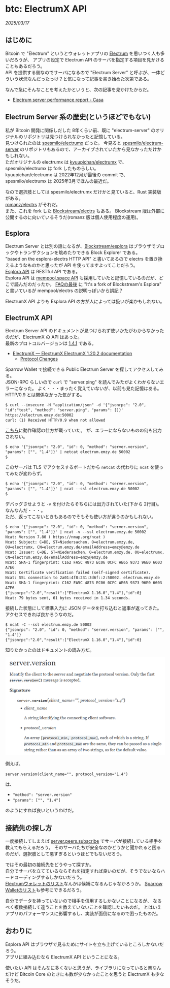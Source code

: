 # btc: ElectrumX API

_2025/03/17_

## はじめに

Bitcoin で "Electrum" というとウォレットアプリの [Electrum](https://electrum.org/) を思いつく人も多いだろうが、
アプリの設定で Electrum API のサーバを指定する項目を見かけることもあるだろう。  
API を提供する側なのでサーバになるので "Electrum Server" と呼ぶが、一体どういう状況なんだったっけ？と気になって記事を書き始めた次第である。

なんで急にそんなことを考えたかというと、次の記事を見かけたからだ。

* [Electrum server performance report - Casa](https://blog.casa.io/electrum-server-performance-report/)

## Electrum Server 系の歴史(というほどでもない)

私が Bitcoin 開発に関係しだした 8年くらい前、既に "electrum-server" のオリジナルのリポジトリは見つけられなかったと記憶している。  
見つけられたのは [spesmilo/electrumx](https://github.com/spesmilo/electrumx) だった。
今見ると [spesmilo/electrum-server](https://github.com/spesmilo/electrum-server) のリポジトリもあるので、アーカイブされていたから見なかっただけかもしれない。  
ただオリジナルの electrumx は [kyuupichan/electrumx](https://github.com/kyuupichan/electrumx) で、spesmilo/electrumx は fork したものらしい。  
kyuupichan/electrumx は 2022年12月が最後の commit で、spesmilo/electrumx は 2025年3月でほんの最近だ。

なので選択肢としては spesmilo/electrumx だけかと見ていると、Rust 実装版がある。  
[romanz/electrs](https://github.com/romanz/electrs) がそれだ。  
また、これを fork した [Blockstream/electrs](https://github.com/Blockstream/electrs) もある。
Blockstream 版は外部に公開するのに向いているそうだ(romanz 版は個人使用程度の運用)。

## Esplora

Electrum Server とは別の話になるが、[Blockstream/esplora](https://github.com/Blockstream/esplora) はブラウザでブロックやトランザクションを眺めたりできる Block Explorer である。  
"based on the esplora-electrs HTTP API" と書いてあるので electrs を置き換えるようなものかと思ったが API を使ってますよってことだろう。  
[Esplora API](https://github.com/Blockstream/esplora/blob/master/API.md) は RESTful API である。  
Esplora API は [mempool.space API](https://github.com/mempool/mempool.js/blob/main/README-bitcoin.md) も採用していたと記憶しているのだが、どこで読んだのだったか。
[FAQの最後](https://mempool.space/ja/docs/faq#address-lookup-issues) に "It's a fork of Blockstream's Esplora" と書いているが mempool/electrs の説明っぽいから誤記？

ElectrumX API よりも Esplora API の方が人によっては扱いが楽かもしれない。

## ElectrumX API

Electrum Server API のドキュメントが見つけられず使いかたがわからなかったのだが、ElectrumX の API はあった。  
最新のプロトコルバージョンは [1.4.1](https://electrumx.readthedocs.io/en/latest/protocol-changes.html#id16) である。

* [ElectrumX — ElectrumX ElectrumX 1.20.2 documentation](https://electrumx.readthedocs.io/en/latest/)
  * [Protocol Changes](https://electrumx.readthedocs.io/en/latest/protocol-changes.html)

Sparrow Wallet で接続できる Public Electrum Server を探してアクセスしてみる。  
JSON-RPC らしいので `curl` で "server.ping" を読んでみたがよくわからないエラーになった。
よく・・・まったく覚えていないが、以前も見た記憶はある。HTTP/0.9 とは関係なかった気がする。

```console
$ curl --insecure -H "application/json" -d '{"jsonrpc": "2.0", "id":"test", "method": "server.ping", "params": []}' https://electrum.emzy.de:50002
curl: (1) Received HTTP/0.9 when not allowed
```

[こちら](https://github.com/romanz/electrs/blob/267b75ec19c55d6cd912b3e9fb7fb1f2485b28c5/doc/usage.md#rpc-examples)に動作確認の仕方が載っていた。
が、エラーにならないものの何も出力されない。

```console
$ echo '{"jsonrpc": "2.0", "id": 0, "method": "server.version", "params": ["", "1.4"]}' | netcat electrum.emzy.de 50002
$
```

このサーバは TLS でアクセスするポートだから `netcat` の代わりに `ncat` を使ってみたが変わらず。

```console
$ echo '{"jsonrpc": "2.0", "id": 0, "method": "server.version", "params": ["", "1.4"]}' | ncat --ssl electrum.emzy.de 50002
$
```

デバッグさせようと `-v` を付けたらそちらには出力されていた(下から 2行目)。
なんなんだ・・・。  
ただ、返ってこないときもあるのでそもそも使い方が違うのかもしれない。

```console
$ echo '{"jsonrpc": "2.0", "id": 0, "method": "server.version", "params": ["", "1.4"]}' | ncat -v --ssl electrum.emzy.de 50002
Ncat: Version 7.80 ( https://nmap.org/ncat )
Ncat: Subject: C=DE, ST=Niedersachen, O=electrum.emzy.de, OU=electrumx, CN=electrum.emzy.de/emailAddress=emzy@emzy.de
Ncat: Issuer: C=DE, ST=Niedersachen, O=electrum.emzy.de, OU=electrumx, CN=electrum.emzy.de/emailAddress=emzy@emzy.de
Ncat: SHA-1 fingerprint: C162 FA5C 4873 EC06 0CFC AE65 9373 96E0 6603 A7E6
Ncat: Certificate verification failed (self-signed certificate).
Ncat: SSL connection to 2a01:4f8:231:3d6f::2:50002. electrum.emzy.de
Ncat: SHA-1 fingerprint: C162 FA5C 4873 EC06 0CFC AE65 9373 96E0 6603 A7E6
{"jsonrpc":"2.0","result":["ElectrumX 1.16.0","1.4"],"id":0}
Ncat: 79 bytes sent, 61 bytes received in 1.34 seconds.
```

接続した状態にして標準入力に JSON データを打ち込むと返事が返ってきた。
アクセスできれば良かろうなのだ。

```console
$ ncat -C --ssl electrum.emzy.de 50002
{"jsonrpc": "2.0", "id": 0, "method": "server.version", "params": ["", "1.4"]}
{"jsonrpc":"2.0","result":["ElectrumX 1.16.0","1.4"],"id":0}
```

知りたかったのはドキュメントの読み方だ。  

![image](images/20250317a-1.png)

例えば、

`server.version(client_name="", protocol_version="1.4")`

は、

* `"method": "server.version"`
* `"params": ["", "1.4"]`

のようにすれば良いというわけだ。

## 接続先の探し方

一度接続してしまえば [server.peers.subscribe](https://electrumx.readthedocs.io/en/latest/protocol-methods.html#server-peers-subscribe) でサーバが接続している相手を教えてもらえるだろう。
そのサーバたちが安全なのかどうかと聞かれると困るのだが、選択肢として悪すぎるというほどでもないだろう。

ではその最初の接続先をどうやって探すか。  
自分でサーバを立てているならそれを指定すれば良いのだが、そうでないならハードコーディングするしかないだろう。  
[Electrumウォレットのリスト](https://github.com/spesmilo/electrum/blob/f8714dd57a8285aab9822f5a50fcf88649a8ab62/electrum/chains/servers.json)なんかは候補になるんじゃなかろうか。
[Sparrow Walletのリスト](https://github.com/sparrowwallet/sparrow/blob/520c5f2cfaa00c635a27890053e4a9704b0d7572/src/main/java/com/sparrowwallet/sparrow/net/PublicElectrumServer.java#L11-L17)も参考にできるだろう。

自分でデータを持っていないので相手を信用するしかないことになるが、
なるべく複数接続して違うことを教えていないことを確認したいものだ。
とはいえアプリのパフォーマンスに影響するし、実装が面倒になるので困ったものだ。

## おわりに

Esplora API はブラウザで見るためにサイトを立ち上げているところしかないだろう。  
アプリに組み込むなら ElectrumX API ということになる。

使いたい API はそんなに多くないと思うが、ライブラリになっていると楽なんだけど Bitcoin Core のときにも数が少なかったことを思うと ElectrumX も少なそうだ。
